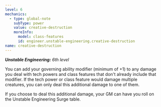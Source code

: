 ```yaml
---
level: 6
mechanics:
  - type: global-note
    subType: power
    value: creative-destruction
    moreInfo:
      model: class-features
      id: engineer.unstable-engineering.creative-destruction
name: creative-destruction
---
```

_**Unstable Engineering:** 6th level_
You can add your governing ability modifier (minimum of +1) to any damage you deal with tech powers and class features that don't already include that modifier. If the tech power or class feature would damage multiple creatures, you can only deal this additional damage to one of them.
If you choose to deal this additional damage, your GM can have you roll on the Unstable Engineering Surge table.